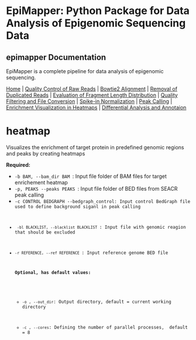 # EpiMapper: Python Package for Data Analysis of Epigenomic Sequencing Data
## epimapper Documentation

EpiMapper is a complete pipeline for data analysis of epigenomic sequencing.

[Home](README.md) | [Quality Control of Raw Reads](docs/fastqc.md) | [Bowtie2 Alignment](docs/bowtie2_alignment.md) | [Removal of Duplicated Reads](docs/remove_duplicates.md) | [Evaluation of Fragment Length Distribution](docs/fragment_length.md) | [Quality Filtering and File Conversion](docs/filtering.md) | [Spike-in Normalization](docs/spike_in_calibration.md) | [Peak Calling](docs/peak_calling.md) | [Enrichment Visualization in Heatmaps](docs/heatmaps.md) | [Differential Analysis and Annotaion](docs/differential_analysis.md)


# heatmap
Visualizes the enrichment of target protein in predefined genomic regions and peaks by creating heatmaps



<p><strong>Required:</strong></p>
<ul>
  <li><code>-b BAM, --bam_dir BAM </code>: Input file folder of BAM files for target enrichement heatmap </li>

  <li><code>-p, PEAKS --peaks PEAKS </code>: Input file folder of  BED files from SEACR peak calling </li>

  <li><code>-c CONTROL BEDGRAPH --bedgraph_control: Input control BedGraph file used to define background siganl in peak calling </li>

  <li><code> -bl BLACKLIST, --blacklist BLACKLIST </code>: Input file with genomic reagion that should be excluded</li>

  <li><code>-r REFERENCE, --ref REFERENCE </code>: Input reference genome BED file </li>



<p><strong>Optional, has default values:</strong></p>
<ul>
  <li><code>-o , --out_dir</code>: Output directory, default = current working directory </li>
   
 <li><code>-c , --cores</code>: Defining the number of parallel processes,  default = 8 </li>

</ul>